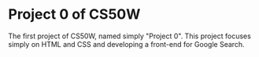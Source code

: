 # Project 0 of CS50W

The first project of CS50W, named simply "Project 0". This project focuses simply on HTML and CSS and developing a front-end for Google Search. 
